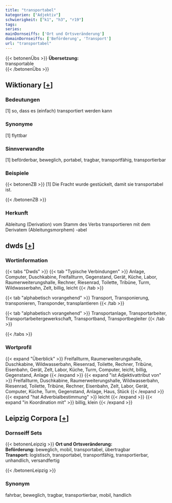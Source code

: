 ```yaml
---
title: "transportabel"
kategorien: ["Adjektiv"]
schwierigkeit: ["k1", "h3", "r19"]
tags:
series:
mainDornseiffs: ['Ort und Ortsveränderung']
domainDornseiffs: ['Beförderung', 'Transport']
url: "transportabel"
---
```


{{< betonenÜbs >}}
**Übersetzung:**  
transportable  
{{< /betonenÜbs >}}

## Wiktionary [[+](https://de.wiktionary.org/wiki/transportabel)]

### Bedeutungen
[1] so, dass es (einfach) transportiert werden kann  

### Synonyme
[1] flyttbar  

### Sinnverwandte
[1] beförderbar, beweglich, portabel, tragbar, transportfähig, transportierbar  

### Beispiele
{{< betonenZB >}}
[1] Die Fracht wurde gestückelt, damit sie transportabel ist.  

{{< /betonenZB >}}
### Herkunft
Ableitung (Derivation) vom Stamm des Verbs transportieren mit dem Derivatem (Ableitungsmorphem) -abel  



## dwds [[+](https://www.dwds.de/wb/transportabel)]

### Wortinformation
{{< tabs "Dwds" >}}
{{< tab "Typische Verbindungen" >}}
Anlage, Computer, Duschkabine, Freifallturm, Gegenstand, Gerät, Küche, Labor, Raumerweiterungshalle, Rechner, Riesenrad, Toilette, Tribüne, Turm, Wildwasserbahn, Zelt, billig, leicht
{{< /tab >}}

{{< tab "alphabetisch vorangehend" >}}
Transport, Transponierung, transponieren, Transponder, transplantieren
{{< /tab >}}

{{< tab "alphabetisch vorangehend" >}}
Transportanlage, Transportarbeiter, Transportarbeitergewerkschaft, Transportband, Transportbegleiter
{{< /tab >}}

{{< /tabs >}}

### Wortprofil
{{< expand "Überblick" >}} Freifallturm, Raumerweiterungshalle, Duschkabine, Wildwasserbahn, Riesenrad, Toilette, Rechner, Tribüne, Eisenbahn, Gerät, Zelt, Labor, Küche, Turm, Computer, leicht, billig, Gegenstand, Anlage {{< /expand >}}
{{< expand "ist Adjektivattribut von" >}} Freifallturm, Duschkabine, Raumerweiterungshalle, Wildwasserbahn, Riesenrad, Toilette, Tribüne, Rechner, Eisenbahn, Zelt, Labor, Gerät, Computer, Küche, Turm, Gegenstand, Anlage, Haus, Stück {{< /expand >}}
{{< expand "hat Adverbialbestimmung" >}} leicht {{< /expand >}}
{{< expand "in Koordination mit" >}} billig, klein {{< /expand >}}

## Leipzig Corpora [[+](https://corpora.uni-leipzig.de/en/res?word=transportabel&corpusId=deu_newscrawl-public_2018)]

### Dornseiff Sets
{{< betonenLeipzig >}}
**Ort und Ortsveränderung:**  
**Beförderung:** beweglich, mobil, transportabel, übertragbar  
**Transport:** logistisch, transportabel, transportfähig, transportierbar, unhandlich, versandfertig  

{{< /betonenLeipzig >}}

### Synonym
fahrbar, beweglich, tragbar, transportierbar, mobil, handlich

